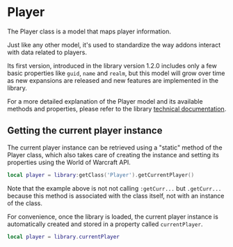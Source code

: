 # Player

The Player class is a model that maps player information.

Just like any other model, it's used to standardize the way addons interact 
with data related to players.

Its first version, introduced in the library version 1.2.0 includes only a few
basic properties like `guid`, `name` and `realm`, but this model will grow 
over time as new expansions are released and new features are implemented in 
the library.

For a more detailed explanation of the Player model and its available methods 
and properties, please refer to the library
[technical documentation](pathname:///lua-docs/classes/Models.Player.html).

## Getting the current player instance

The current player instance can be retrieved using a "static" method of the
Player class, which also takes care of creating the instance and setting its
properties using the World of Warcraft API.

```lua
local player = library:getClass('Player').getCurrentPlayer()
```

Note that the example above is not not calling `:getCurr...` but
`.getCurr...` because this method is associated with the class itself, not 
with an instance of the class.

For convenience, once the library is loaded, the current player instance is
automatically created and stored in a property called `currentPlayer`.

```lua
local player = library.currentPlayer
```